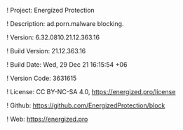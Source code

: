 ! Project: Energized Protection

! Description: ad.porn.malware blocking.

! Version: 6.32.0810.21.12.363.16

! Build Version: 21.12.363.16

! Build Date: Wed, 29 Dec 21 16:15:54 +06

! Version Code: 3631615

! License: CC BY-NC-SA 4.0, https://energized.pro/license

! Github: https://github.com/EnergizedProtection/block

! Web: https://energized.pro
